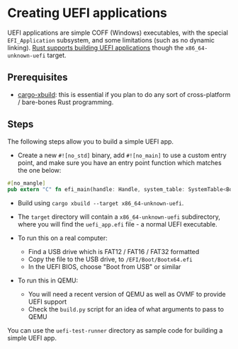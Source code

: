 # Creating UEFI applications

UEFI applications are simple COFF (Windows) executables, with the special
`EFI_Application` subsystem, and some limitations (such as no dynamic linking).
[Rust supports building UEFI applications](https://github.com/rust-lang/rust/pull/56769)
though the `x86_64-unknown-uefi` target.

## Prerequisites

- [cargo-xbuild](https://github.com/rust-osdev/cargo-xbuild): this is essential
  if you plan to do any sort of cross-platform / bare-bones Rust programming.

## Steps

The following steps allow you to build a simple UEFI app.

- Create a new `#![no_std]` binary, add `#![no_main]` to use a custom entry point,
  and make sure you have an entry point function which matches the one below:

```rust
#[no_mangle]
pub extern "C" fn efi_main(handle: Handle, system_table: SystemTable<Boot>) -> Status;
```

- Build using `cargo xbuild --target x86_64-unknown-uefi`.

- The `target` directory will contain a `x86_64-unknown-uefi` subdirectory,
  where you will find the `uefi_app.efi` file - a normal UEFI executable.

- To run this on a real computer:
  - Find a USB drive which is FAT12 / FAT16 / FAT32 formatted
  - Copy the file to the USB drive, to `/EFI/Boot/Bootx64.efi`
  - In the UEFI BIOS, choose "Boot from USB" or similar

- To run this in QEMU:
  - You will need a recent version of QEMU as well as OVMF to provide UEFI support
  - Check the `build.py` script for an idea of what arguments to pass to QEMU

You can use the `uefi-test-runner` directory as sample code for building a simple UEFI app.
